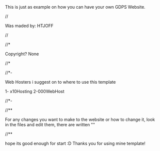 This is just as example on how you can have your own GDPS Website.



//

Was maded by: HTJOFF

//




//*

Copyright? None


//*


//*-

Web Hosters i suggest on to where to use this template

1- x10Hosting
2-000WebHost

//*-



//**

For any changes you want to make to the website or how to change it, look in the files and edit them, there
are written "<!-- these things, they are used as reminder! -->"

//**


hope its good enough for start :D Thanks you for using mine template!